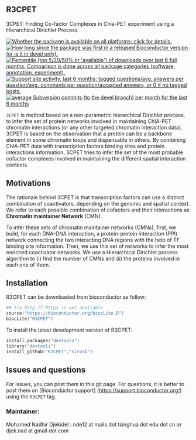 ## R3CPET
3CPET: Finding Co-factor Complexes in Chia-PET experiment using a Hierarchical Dirichlet Process

<a href="http://www.bioconductor.org/packages/devel/bioc/html/R3CPET.html#archives"><img border="0" src="http://www.bioconductor.org/shields/availability/devel/R3CPET.svg" title="Whether the package is available on all platforms; click for details."></a>
<a href="http://www.bioconductor.org/packages/devel/bioc/html/R3CPET.html#since"><img border="0" src="http://www.bioconductor.org/shields/years-in-bioc/R3CPET.svg" title="How long since the package was first in a released Bioconductor version (or is it in devel only)."></a> <a href="http://bioconductor.org/packages/stats/bioc/R3CPET.html"><img border="0" src="http://www.bioconductor.org/shields/downloads/R3CPET.svg" title="Percentile (top 5/20/50% or 'available') of downloads over last 6 full months. Comparison is done across all package categories (software, annotation, experiment)."></a> <a href="https://support.bioconductor.org/t/R3CPET/"><img border="0" src="http://www.bioconductor.org/shields/posts/R3CPET.svg" title="Support site activity, last 6 months: tagged questions/avg. answers per question/avg. comments per question/accepted answers, or 0 if no tagged posts."></a> <a href="http://www.bioconductor.org/packages/devel/bioc/html/R3CPET.html#svn_source"><img border="0" src="http://www.bioconductor.org/shields/commits/bioc/R3CPET.svg" title="average Subversion commits (to the devel branch) per month for the last 6 months"></a>

`3CPET` is method based on a non-parametric hierarchical Dirichlet process, to infer the set of protein networks involved in maintaining ChIA-PET chromatin interactions (or any other targeted chromatin interaction data). 3CPET is based on the observation that a protein can be a backbone element in some chromatin loops and dispensable in others. By combining ChIA-PET data with transcription factors binding sites and protein interactions information, 3CPET tries to infer the set of the most probable cofactor complexes involved in maintaining the different spatial interaction contexts.

## Motivations 
The rationale behind 3CPET is that transcription factors can use a distinct combination of coactivators, depending on the genomic and spatial context. We refer to each possible combination of cofactors and their interactions as **Chromatin maintainer Network** (CMN). 

To infer these sets of chromatin maintainer networks (CMNs), first, we build, for each DNA-DNA interaction, a protein-protein interaction (PPI) network connecting the two interacting DNA regions with the help of TF binding site information. Then, we use this set of networks to infer the most enriched coactivator networks. We use a Hierarchical Dirichlet process algorithm to (i) find the number of CMNs and (ii) the proteins involved in each one of them.

## Installation
R3CPET can be downloaded from bioconductor as follow:
```S
## try http if https is not available
source("https://bioconductor.org/biocLite.R")
biocLite("R3CPET")
```

To install the latest development version of R3CPET:
```S
install.packages("devtools")
library("devtools")
install_github("R3CPET","sirusb")
```

## Issues and questions

For issues, you can post them in this git page.
For questions, it is better to post them on [Bioconductor support] (https://support.bioconductor.org/) using the `R3CPET` tag.

### Maintainer: 
Mohamed Nadhir Djekidel :   nde12 at mails dot tsinghua dot edu dot cn
                         or djek.nad at gmail dot com
                         
